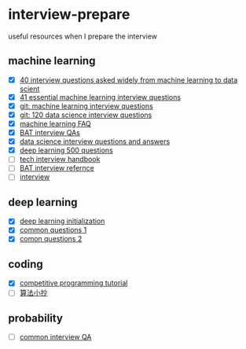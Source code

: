 # interview-prepare
useful resources when I prepare the interview
## machine learning
- [x] [40 interview questions asked widely from machine learning to data scient](https://github.com/livey/interview-prepare/blob/master/files/40%20Interview%20Questions%20asked%20widely%20from%20Machine%20Learning_Data%20Science.pdf)
- [x] [41 essential machine learning interview questions](https://github.com/livey/interview-prepare/blob/master/files/41%20Essential%20Machine%20Learning%20Interview%20Questions%20_%20Springboard%20Blog.pdf)
- [x] [git: machine learning interview questions](https://github.com/Sroy20/machine-learning-interview-questions)
- [x] [git: 120 data science interview questions](https://github.com/kojino/120-Data-Science-Interview-Questions)
- [x] [machine learning FAQ](https://sebastianraschka.com/faq/index.html)
- [x] [BAT interview QAs](https://blog.csdn.net/v_july_v/article/details/78121924)
- [x] [data science interview questions and answers](https://github.com/iamtodor/data-science-interview-questions-and-answers)
- [x] [deep learning 500 questions](https://github.com/scutan90/DeepLearning-500-questions)
- [ ] [tech interview handbook](https://yangshun.github.io/tech-interview-handbook/)
- [ ] [BAT interview refernce](https://github.com/0voice/interview_internal_reference)
- [ ] [interview](https://github.com/DWCTOD/interview/blob/master/detail/%E8%BD%AC%E8%A1%8C%E6%B8%A3%E7%A1%95%E7%9A%84%E7%AE%97%E6%B3%95%E8%B7%AF%EF%BC%8C%E8%AE%B0%E5%BD%95%E8%B5%B0%E8%BF%87%E7%9A%84%E5%9D%91%E5%92%8C%E4%B8%80%E4%BA%9B%E7%AC%94%E7%BB%8F%E9%9D%A2%E7%BB%8F%E7%BB%99%E8%BD%AC%E8%A1%8C%E7%AE%97%E6%B3%95%E7%9A%84%E5%90%8C%E5%AD%A6%EF%BC%882020%E5%B1%8A%EF%BC%89.md)
## deep learning
- [x] [deep learning initialization](https://www.deeplearning.ai/ai-notes/)
- [x] [common questions 1](https://blog.csdn.net/weixin_44356285/article/details/87451221?utm_medium=distribute.pc_relevant.none-task-blog-baidujs_title-1&spm=1001.2101.3001.4242)
- [x] [comon questions 2](https://blog.csdn.net/daydayup_668819/article/details/79700626?utm_medium=distribute.pc_relevant.none-task-blog-baidujs_title-0&spm=1001.2101.3001.4242)

## coding
- [x] [competitive programming tutorial](https://www.topcoder.com/community/competitive-programming/tutorials/)
- [ ] [算法小抄](https://labuladong.gitbook.io/algo/gao-pin-mian-shi-xi-lie/chi-pu-tao)
## probability 
- [ ] [common interview QA](https://www.cnblogs.com/fanling999/p/6777335.html)

